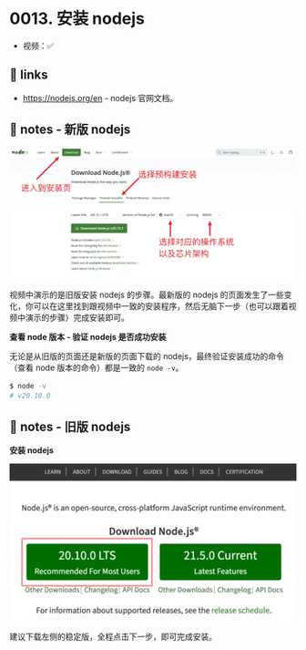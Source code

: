 # 0013. 安装 nodejs

- 视频：✅

## 🔗 links

- https://nodejs.org/en - nodejs 官网文档。

## 📝 notes - 新版 nodejs

![](md-imgs/2024-10-04-19-31-59.png)

视频中演示的是旧版安装 nodejs 的步骤。最新版的 nodejs 的页面发生了一些变化，你可以在这里找到跟视频中一致的安装程序，然后无脑下一步（也可以跟着视频中演示的步骤）完成安装即可。

**查看 node 版本 - 验证 nodejs 是否成功安装**

无论是从旧版的页面还是新版的页面下载的 nodejs，最终验证安装成功的命令（查看 node 版本的命令）都是一致的 `node -v`。

```bash
$ node -v
# v20.10.0
```

## 📝 notes - 旧版 nodejs

**安装 nodejs**

![](md-imgs/2024-10-04-19-33-10.png)

建议下载左侧的稳定版，全程点击下一步，即可完成安装。